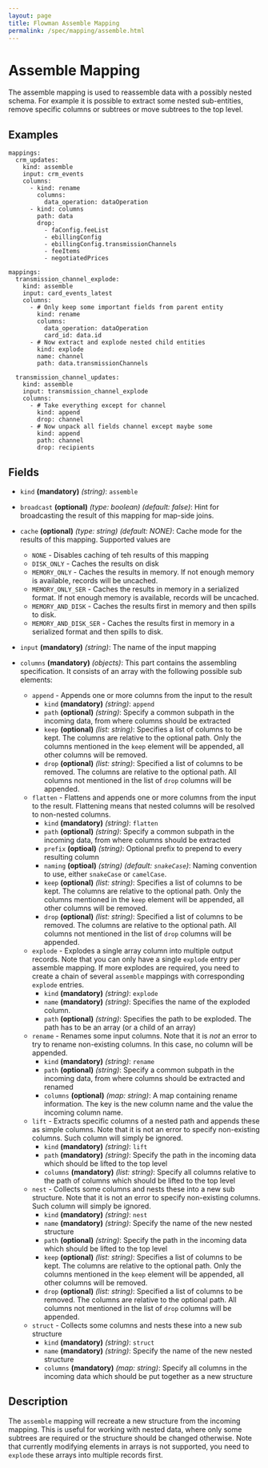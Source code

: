 ```yaml
---
layout: page
title: Flowman Assemble Mapping
permalink: /spec/mapping/assemble.html
---
```

# Assemble Mapping

The assemble mapping is used to reassemble data with a possibly nested schema. For example it is possible to extract
some nested sub-entities, remove specific columns or subtrees or move subtrees to the top level.

## Examples
```
mappings:
  crm_updates:
    kind: assemble
    input: crm_events
    columns:
      - kind: rename
        columns:
          data_operation: dataOperation
      - kind: columns
        path: data
        drop:
          - faConfig.feeList
          - ebillingConfig
          - ebillingConfig.transmissionChannels
          - feeItems
          - negotiatedPrices
```

```
mappings:
  transmission_channel_explode:
    kind: assemble
    input: card_events_latest
    columns:
      - # Only keep some important fields from parent entity
        kind: rename
        columns:
          data_operation: dataOperation
          card_id: data.id
      - # Now extract and explode nested child entities
        kind: explode
        name: channel
        path: data.transmissionChannels

  transmission_channel_updates:
    kind: assemble
    input: transmission_channel_explode
    columns:
      - # Take everything except for channel
        kind: append
        drop: channel
      - # Now unpack all fields channel except maybe some
        kind: append
        path: channel
        drop: recipients
```

## Fields
* `kind` **(mandatory)** *(string)*: `assemble`

* `broadcast` **(optional)** *(type: boolean)* *(default: false)*: 
Hint for broadcasting the result of this mapping for map-side joins.

* `cache` **(optional)** *(type: string)* *(default: NONE)*:
Cache mode for the results of this mapping. Supported values are
  * `NONE` - Disables caching of teh results of this mapping
  * `DISK_ONLY` - Caches the results on disk
  * `MEMORY_ONLY` - Caches the results in memory. If not enough memory is available, records will be uncached.
  * `MEMORY_ONLY_SER` - Caches the results in memory in a serialized format. If not enough memory is available, records will be uncached.
  * `MEMORY_AND_DISK` - Caches the results first in memory and then spills to disk.
  * `MEMORY_AND_DISK_SER` - Caches the results first in memory in a serialized format and then spills to disk.

* `input` **(mandatory)** *(string)*:
The name of the input mapping

* `columns` **(mandatory)** *(objects)*:
This part contains the assembling specification. It consists of an array with the following possible sub elements:
  * `append` - Appends one or more columns from the input to the result
    * `kind` **(mandatory)** *(string)*: `append`
    * `path` **(optional)** *(string)*: 
        Specify a common subpath in the incoming data, from where columns should be extracted 
    * `keep` **(optional)** *(list: string)*: 
        Specifies a list of columns to be kept. The columns are relative to the optional path. Only the columns
        mentioned in the `keep` element will be appended, all other columns will be removed. 
    * `drop` **(optional)** *(list: string)*:
        Specified a list of columns to be removed. The columns are relative to the optional path. All columns not
        mentioned in the list of `drop` columns will be appended.
  * `flatten` - Flattens and appends one or more columns from the input to the result. Flattening means that nested
       columns will be resolved to non-nested columns.
    * `kind` **(mandatory)** *(string)*: `flatten`
    * `path` **(optional)** *(string)*: 
        Specify a common subpath in the incoming data, from where columns should be extracted
    * `prefix` **(optioal)** *(string)*:
        Optional prefix to prepend to every resulting column         
    * `naming` **(optioal)** *(string)* *(default: `snakeCase`)*:
        Naming convention to use, either `snakeCase` or `camelCase`.         
    * `keep` **(optional)** *(list: string)*: 
        Specifies a list of columns to be kept. The columns are relative to the optional path. Only the columns
        mentioned in the `keep` element will be appended, all other columns will be removed. 
    * `drop` **(optional)** *(list: string)*:
        Specified a list of columns to be removed. The columns are relative to the optional path. All columns not
        mentioned in the list of `drop` columns will be appended.
  * `explode` - Explodes a single array column into multiple output records. Note that you can only have a single
    `explode` entry per assemble mapping. If more explodes are required, you need to create a chain of several 
    `assemble` mappings with corresponding `explode` entries.
    * `kind` **(mandatory)** *(string)*: `explode`
    * `name` **(mandatory)** *(string)*:
        Specifies the name of the exploded column.
    * `path` **(optional)** *(string)*:
        Specifies the path to be exploded. The path has to be an array (or a child of an array)
  * `rename` - Renames some input columns. Note that it is *not* an error to try to rename non-existing columns. In this
    case, no column will be appended.
    * `kind` **(mandatory)** *(string)*: `rename`
    * `path` **(optional)** *(string)*:
        Specify a common subpath in the incoming data, from where columns should be extracted and renamed 
    * `columns` **(optional)** *(map: string)*:
        A map containing rename information. The key is the new column name and the value the incoming column name.
  * `lift` - Extracts specific columns of a nested path and appends these as simple columns. Note that it is not an
    error to specify non-existing columns. Such column will simply be ignored.
    * `kind` **(mandatory)** *(string)*: `lift`
    * `path` **(mandatory)** *(string)*:
        Specify the path in the incoming data which should be lifted to the top level
    * `columns` **(mandatory)** *(list: string)*:
        Specify all columns relative to the path of columns which should be lifted to the top level
  * `nest` - Collects some columns and nests these into a new sub structure. Note that it is not an
    error to specify non-existing columns. Such column will simply be ignored.
    * `kind` **(mandatory)** *(string)*: `nest`
    * `name` **(mandatory)** *(string)*:
        Specify the name of the new nested structure
    * `path` **(optional)** *(string)*:
        Specify the path in the incoming data which should be lifted to the top level
    * `keep` **(optional)** *(list: string)*:
        Specifies a list of columns to be kept. The columns are relative to the optional path. Only the columns
        mentioned in the `keep` element will be appended, all other columns will be removed. 
    * `drop` **(optional)** *(list: string)*:
        Specified a list of columns to be removed. The columns are relative to the optional path. All columns not
        mentioned in the list of `drop` columns will be appended.
  * `struct` - Collects some columns and nests these into a new sub structure
    * `kind` **(mandatory)** *(string)*: `struct`
    * `name` **(mandatory)** *(string)*:
        Specify the name of the new nested structure 
    * `columns` **(mandatory)** *(map: string)*:
        Specify all columns in the incoming data which should be put together as a new structure


## Description

The `assemble` mapping will recreate a new structure from the incoming mapping. This is useful for working with nested
data, where only some subtrees are required or the structure should be changed otherwise. Note that currently modifying
elements in arrays is not supported, you need to `explode` these arrays into multiple records first.
